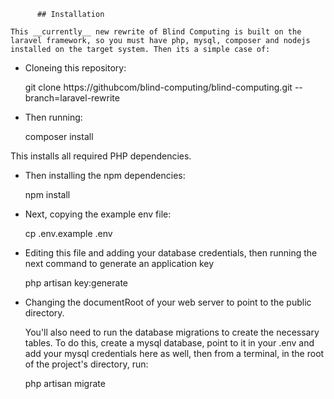 		  ## Installation

    This __currently__ new rewrite of Blind Computing is built on the laravel framework, so you must have php, mysql, composer and nodejs installed on the target system. Then its a simple case of:

* Cloneing this repository:

    git clone https://githubcom/blind-computing/blind-computing.git <dirname> --branch=laravel-rewrite

* Then running:

    composer install

This installs all required PHP dependencies.

* Then installing the npm dependencies:

    npm install

* Next, copying the example env file:

    cp .env.example .env

* Editing this file and adding your database credentials, then running the next command to generate an application key

    php artisan key:generate

* Changing the  documentRoot of your web server to point to the public directory.

  You'll also need to run the database migrations to create the necessary tables. To do this, create a mysql
database, point to it in your .env and add your mysql credentials here as well, then from a terminal, in the
root of the project's directory, run:

    php artisan migrate


